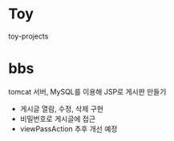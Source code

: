 # Toy
toy-projects

# bbs
tomcat 서버, MySQL를 이용해 JSP로 게시판 만들기
- 게시글 열람, 수정, 삭제 구현
- 비밀번호로 게시글에 접근
- viewPassAction 추후 개선 예정
